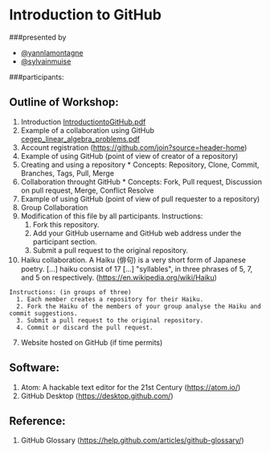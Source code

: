 # Introduction to GitHub
###presented by
- [@yannlamontagne](https://github.com/yannlamontagne)
- [@sylvainmuise](https://github.com/sylvainmuise)

###participants:


## Outline of Workshop:
1. Introduction [IntroductiontoGitHub.pdf](https://github.com/yannlamontagne/PedDay2016/raw/master/IntroductiontoGitHub_slides/IntroductiontoGitHub.pdf)
2. Example of a collaboration using GitHub [cegep_linear_algebra_problems.pdf](https://github.com/yannlamontagne/cegep_linear_algebra_problems/raw/master/src/cegep_linear_algebra_problems.pdf)
3. Account registration (https://github.com/join?source=header-home)
4. Example of using GitHub (point of view of creator of a repository)
  1. Creating and using a repository
    * Concepts: Repository, Clone, Commit, Branches, Tags, Pull, Merge
  2. Collaboration throught GitHub
    * Concepts: Fork, Pull request, Discussion on pull request, Merge, Conflict Resolve
5. Example of using GitHub (point of view of pull requester to a repository)
6. Group Collaboration
  1. Modification of this file by all participants.
    Instructions:
      1. Fork this repository.
      2. Add your GitHub username and GitHub web address under the participant section.
      3. Submit a pull request to the original repository.
  2. Haiku collaboration.
    A Haiku (俳句) is a very short form of Japanese poetry. [...] haiku consist of 17 [...] "syllables", in three phrases of 5, 7, and 5 on respectively. (https://en.wikipedia.org/wiki/Haiku)

    Instructions: (in groups of three)
      1. Each member creates a repository for their Haiku.
      2. Fork the Haiku of the members of your group analyse the Haiku and commit suggestions.
      3. Submit a pull request to the original repository.
      4. Commit or discard the pull request.
7. Website hosted on GitHub (if time permits)

## Software:
1. Atom: A hackable text editor for the 21st Century (https://atom.io/)
2. GitHub Desktop (https://desktop.github.com/)

## Reference:
1. GitHub Glossary (https://help.github.com/articles/github-glossary/)
